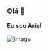 ### Olá 👋

**Eu sou Ariel**

![image]([BadgeURLAqui](https://img.shields.io/badge/JavaScript-F7DF1E?style=for-the-badge&logo=javascript&logoColor=black)https://img.shields.io/badge/JavaScript-F7DF1E?style=for-the-badge&logo=javascript&logoColor=black)

